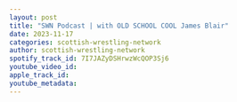 ```yaml
---
layout: post
title: "SWN Podcast | with OLD SCHOOL COOL James Blair"
date: 2023-11-17
categories: scottish-wrestling-network
author: scottish-wrestling-network
spotify_track_id: 7I7JAZyDSHrwzWcQOP3Sj6
youtube_video_id: 
apple_track_id: 
youtube_metadata: 
---
```

